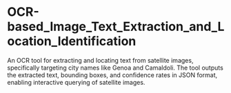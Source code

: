 # OCR-based_Image_Text_Extraction_and_Location_Identification
An OCR tool for extracting and locating text from satellite images, specifically targeting city names like Genoa and Camaldoli. The tool outputs the extracted text, bounding boxes, and confidence rates in JSON format, enabling interactive querying of satellite images.
